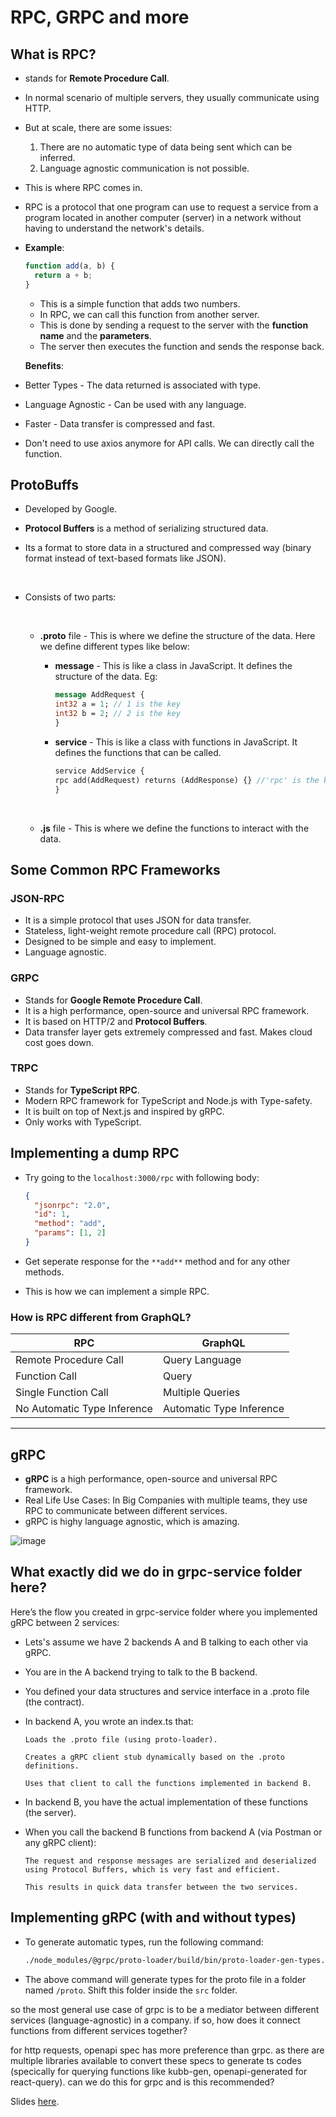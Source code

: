 # RPC, GRPC and more

## What is RPC?

- stands for **Remote Procedure Call**.
- In normal scenario of multiple servers, they usually communicate using HTTP.
- But at scale, there are some issues:

  1. There are no automatic type of data being sent which can be inferred.
  2. Language agnostic communication is not possible.

- This is where RPC comes in.
- RPC is a protocol that one program can use to request a service from a program located in another computer (server) in a network without having to understand the network's details.

- **Example**:

  ```javascript
  function add(a, b) {
    return a + b;
  }
  ```

  - This is a simple function that adds two numbers.
  - In RPC, we can call this function from another server.
  - This is done by sending a request to the server with the **function name** and the **parameters**.
  - The server then executes the function and sends the response back.

  **Benefits**:

- Better Types - The data returned is associated with type.
- Language Agnostic - Can be used with any language.
- Faster - Data transfer is compressed and fast.
- Don't need to use axios anymore for API calls. We can directly call the function.

## ProtoBuffs

- Developed by Google.
- **Protocol Buffers** is a method of serializing structured data.
- Its a format to store data in a structured and compressed way (binary format instead of text-based formats like JSON).

  <br>

- Consists of two parts:

    <br>

  - **.proto** file - This is where we define the structure of the data. Here we define different types like below:

    - **message** - This is like a class in JavaScript. It defines the structure of the data. Eg:

      ```protobuf
      message AddRequest {
      int32 a = 1; // 1 is the key
      int32 b = 2; // 2 is the key
      }
      ```

    - **service** - This is like a class with functions in JavaScript. It defines the functions that can be called.

      ```protobuf
      service AddService {
      rpc add(AddRequest) returns (AddResponse) {} //'rpc' is the keyword for defining a function
      }
      ```

    <br>

  - **.js** file - This is where we define the functions to interact with the data.

## Some Common RPC Frameworks

### JSON-RPC

- It is a simple protocol that uses JSON for data transfer.
- Stateless, light-weight remote procedure call (RPC) protocol.
- Designed to be simple and easy to implement.
- Language agnostic.

### GRPC

- Stands for **Google Remote Procedure Call**.
- It is a high performance, open-source and universal RPC framework.
- It is based on HTTP/2 and **Protocol Buffers**.
- Data transfer layer gets extremely compressed and fast. Makes cloud cost goes down.

### TRPC

- Stands for **TypeScript RPC**.
- Modern RPC framework for TypeScript and Node.js with Type-safety.
- It is built on top of Next.js and inspired by gRPC.
- Only works with TypeScript.

## Implementing a dump RPC

- Try going to the `localhost:3000/rpc` with following body:

  ```json
  {
    "jsonrpc": "2.0",
    "id": 1,
    "method": "add",
    "params": [1, 2]
  }
  ```

- Get seperate response for the `**add**` method and for any other methods.

- This is how we can implement a simple RPC.

### How is RPC different from GraphQL?

| RPC                         | GraphQL                  |
| --------------------------- | ------------------------ |
| Remote Procedure Call       | Query Language           |
| Function Call               | Query                    |
| Single Function Call        | Multiple Queries         |
| No Automatic Type Inference | Automatic Type Inference |

---

## gRPC

- **gRPC** is a high performance, open-source and universal RPC framework.
- Real Life Use Cases: In Big Companies with multiple teams, they use RPC to communicate between different services.
- gRPC is highy language agnostic, which is amazing.

![image](https://github.com/user-attachments/assets/faa1bb12-bbde-4cb4-a93a-f3e3ab75758e)

## What exactly did we do in grpc-service folder here?
Here’s the flow you created in grpc-service folder where you implemented gRPC between 2 services:

- Lets's assume we have 2 backends A and B talking to each other via gRPC.
  
- You are in the A backend trying to talk to the B backend.

- You defined your data structures and service interface in a .proto file (the contract).

- In backend A, you wrote an index.ts that:

      Loads the .proto file (using proto-loader).

      Creates a gRPC client stub dynamically based on the .proto definitions.

      Uses that client to call the functions implemented in backend B.

- In backend B, you have the actual implementation of these functions (the server).

- When you call the backend B functions from backend A (via Postman or any gRPC client):

      The request and response messages are serialized and deserialized using Protocol Buffers, which is very fast and efficient.

      This results in quick data transfer between the two services.

## Implementing gRPC (with and without types)

- To generate automatic types, run the following command:

  ```bash
  ./node_modules/@grpc/proto-loader/build/bin/proto-loader-gen-types.js  --longs=String --enums=String --defaults --oneofs --grpcLib=@grpc/grpc-js --outDir=proto ./src/a.proto
  ```

- The above command will generate types for the proto file in a folder named `/proto`. Shift this folder inside the `src` folder.

so the most general use case of grpc is to be a mediator between different services (language-agnostic) in a company. if so, how does it connect functions from different services together?

for http requests, openapi spec has more preference than grpc. as there are multiple libraries available to convert these specs to generate ts codes (specically for querying functions like kubb-gen, openapi-generated for react-query). can we do this for grpc and is this recommended?

Slides [here](https://projects.100xdevs.com/tracks/grpc/grpc-4).